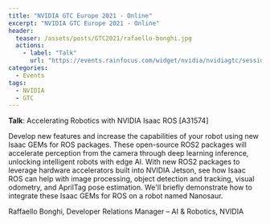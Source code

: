 ```yaml
---
title: "NVIDIA GTC Europe 2021 - Online"
excerpt: "NVIDIA GTC Europe 2021 - Online"
header:
  teaser: /assets/posts/GTC2021/rafaello-bonghi.jpg
  actions:
    - label: "Talk"
      url: "https://events.rainfocus.com/widget/nvidia/nvidiagtc/sessioncatalog/session/1630703352672001vTWf"
categories:
  - Events
tags:
  - NVIDIA
  - GTC
---
```


**Talk**: Accelerating Robotics with NVIDIA Isaac ROS [A31574]

Develop new features and increase the capabilities of your robot using new Isaac GEMs for ROS packages. These open-source ROS2 packages will accelerate perception from the camera through deep learning inference, unlocking intelligent robots with edge AI. With new ROS2 packages to leverage hardware accelerators built into NVIDIA Jetson, see how Isaac ROS can help with image processing, object detection and tracking, visual odometry, and AprilTag pose estimation. We'll briefly demonstrate how to integrate these Isaac GEMs for ROS on a robot named Nanosaur.

Raffaello Bonghi, Developer Relations Manager – AI & Robotics, NVIDIA